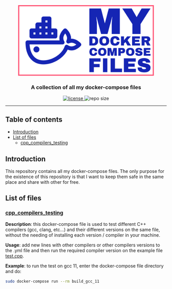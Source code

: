 <p align="center"><img src="https://github.com/JustWhit3/my-docker-compose-files/blob/main/img/logo.svg" height=220></p>

<h3 align="center">A collection of all my docker-compose files</h3>
<p align="center">
    <a href="LICENSE">
        <img title="MIT License" alt="license" src="https://img.shields.io/badge/license-MIT-informational?style=flat-square">
    </a>
	<img title="Repo size" alt="repo size" src="https://img.shields.io/github/repo-size/JustWhit3/my-docker-compose-files?color=red">
</p>

***

## Table of contents

- [Introduction](#introduction)
- [List of files](#list-of-files)
  - [cpp_compilers_testing](#cppcompilerstesting)

## Introduction

This repository contains all my docker-compose files. The only purpose for the existence of this repository is that I want to keep them safe in the same place and share with other for free.

## List of files

### [cpp_compilers_testing](https://github.com/JustWhit3/my-docker-compose-files/files/cpp_compilers_testing)

**Description**: this docker-compose file is used to test different C++ compilers (gcc, clang, etc...) and their different versions on the same file, without the needing of installing each version / compiler in your machine.

**Usage**: add new lines with other compilers or other compilers versions to the .yml file and then run the required compiler version on the example file [test.cpp](https://github.com/JustWhit3/my-docker-compose-files/files/cpp_compilers_testing/test.cpp).

**Example**: to run the test on gcc 11, enter the docker-compose file directory and do:

```Bash
sudo docker-compose run --rm build_gcc_11
```
